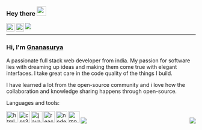 ### Hey there <img src="https://media.giphy.com/media/hvRJCLFzcasrR4ia7z/giphy.gif" width="25px">

<a href="https://www.linkedin.com/in/gnanasurya-sj-93021628" target="_blank">
  <img align="left" alt="Surya's LinkedIN" width="22px" src="https://raw.githubusercontent.com/peterthehan/peterthehan/master/assets/linkedin.svg" />
</a>

<a href="mailto:surya9901@gmail.com">
  <img align="left" alt="Surya's Mail" width="22px" src="https://img.icons8.com/color/48/000000/gmail-new.png" />
</a>

![](https://visitor-badge.glitch.me/badge?page_id=surya9901.surya9901)

<hr />

### Hi, I'm [Gnanasurya](https://gnanasurya.netlify.app/) 

A passionate full stack web developer from india. My passion for software lies with dreaming up ideas and making them come true with elegant interfaces. I take great care in the code quality of the things I build.

I have learned a lot from the open-source community and i love how the collaboration and knowledge sharing happens through open-source.

Languages and tools:

<img align="left" width="30px" alt="html5" src="https://img.icons8.com/color/48/000000/html-5--v1.png" />
<img align="left" width="30px" alt="css3" src="https://img.icons8.com/color/48/000000/css3.png" />
<img align="left" width="30px" alt="javascript" src="https://img.icons8.com/color/48/000000/javascript--v2.png"/>
<img align="left" width="30px" alt="react" src="https://img.icons8.com/office/16/000000/react.png" />
<img align="left" width="30px" alt="node.js" src="https://img.icons8.com/windows/32/000000/nodejs.png" />
<img align="left" width="30px" alt="mongodb" src="https://img.icons8.com/color/48/000000/mongodb.png" />
<br />

<img src="https://github-readme-stats.vercel.app/api?username=surya9901&&show_icons=true&theme=gotham" align="left" />
<img src="https://github-readme-stats.vercel.app/api/top-langs/?username=surya9901&&show_icons=true&theme=gotham" align="right" />



